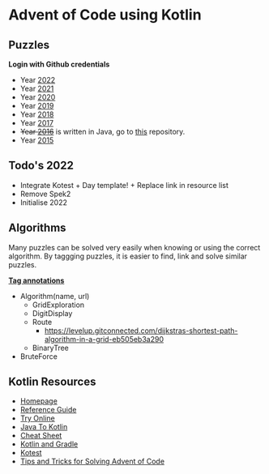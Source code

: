 # Advent of Code using Kotlin

## Puzzles

**Login with Github credentials**

* Year [2022](http://adventofcode.com/2022)
* Year [2021](http://adventofcode.com/2021)
* Year [2020](http://adventofcode.com/2020)
* Year [2019](http://adventofcode.com/2019)
* Year [2018](http://adventofcode.com/2018)
* Year [2017](http://adventofcode.com/2017)
* ~~Year [2016](http://adventofcode.com/2016)~~ is written in Java, go to [this](https://github.com/duponter/advent-of-code) repository.
* Year [2015](http://adventofcode.com/2015)

## Todo's 2022

* Integrate Kotest + Day template! + Replace link in resource list
* Remove Spek2
* Initialise 2022

## Algorithms

Many puzzles can be solved very easily when knowing or using the correct algorithm.
By taggging puzzles, it is easier to find, link and solve similar puzzles.

**[Tag annotations](https://kotlinlang.org/docs/annotations.html)**

* Algorithm(name, url)
    * GridExploration
    * DigitDisplay
    * Route
        * https://levelup.gitconnected.com/dijkstras-shortest-path-algorithm-in-a-grid-eb505eb3a290
    * BinaryTree
* BruteForce

## Kotlin Resources

* [Homepage](https://kotlinlang.org/)
* [Reference Guide](https://kotlinlang.org/docs/reference/)
* [Try Online](https://try.kotlinlang.org/#/Kotlin%20Koans/Introduction/Hello,%20world!/Task.kt)
* [Java To Kotlin](https://fabiomsr.github.io/from-java-to-kotlin/)
* [Cheat Sheet](https://github.com/MindorksOpenSource/from-java-to-kotlin)
* [Kotlin and Gradle](https://github.com/JLLeitschuh/ktlint-gradle)
* [Kotest](https://kotest.io/)
* [Tips and Tricks for Solving Advent of Code](https://blog.jetbrains.com/kotlin/2021/12/tips-and-tricks-for-solving-advent-of-code/)
